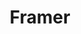 ---
title: Framer
intro: Advanced web and app design tool, with React integration.
link: http://www.framer.com
category:
- Visual design
- Prototyping
- Design-to-code
image: "framer.png"
---